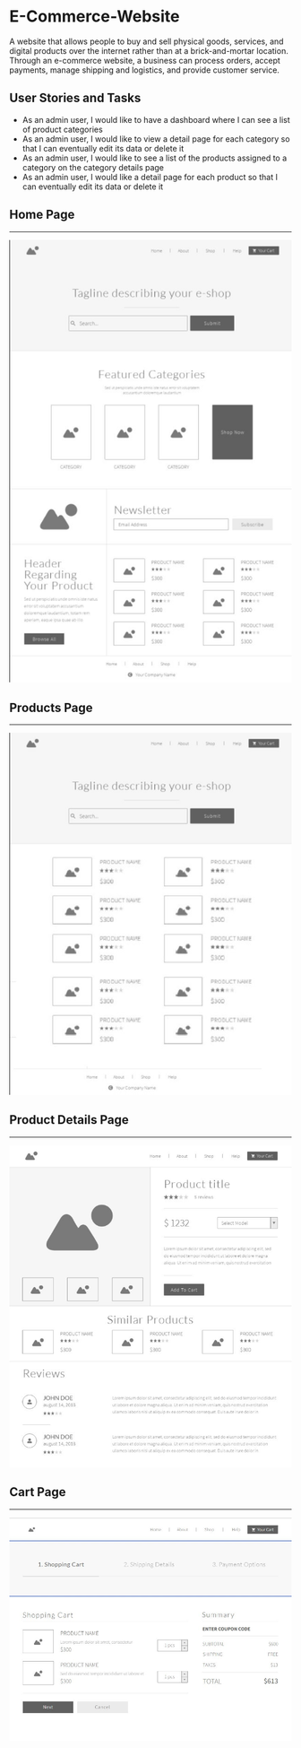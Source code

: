 # E-Commerce-Website
A website that allows people to buy and sell physical goods, services, and digital products over the internet rather than at a brick-and-mortar location. Through an e-commerce website, a business can process orders, accept payments, manage shipping and logistics, and provide customer service.
## User Stories and Tasks
- As an admin user, I would like to have a dashboard where I can see a list of product categories
- As an admin user, I would like to view a detail page for each category so that I can eventually edit its data or delete it
- As an admin user, I would like to see a list of the products assigned to a category on the category details page
- As an admin user, I would like a detail page for each product so that I can eventually edit its data or delete it
## Home Page
---
![image](images//home.jpg)
<br>
## Products Page
---
![image](images//products.jpg)
<br>
## Product Details Page
---
![image](images//product%20details.jpg)
<br>
## Cart Page
---
![image](images//Cart.jpg)
<br>